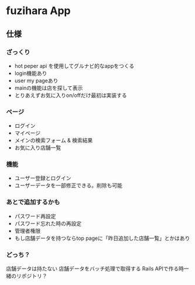 # fuzihara App

## 仕様

### ざっくり

- hot peper api を使用してグルナビ的なappをつくる
- login機能あり
- user my pageあり
- mainの機能は店を探して表示
- とりあえずお気に入りon/offだけ最初は実装する

### ページ

- ログイン
- マイページ
- メインの検索フォーム & 検索結果
- お気に入り店舗一覧

### 機能

- ユーザー登録とログイン
- ユーザーデータを一部修正できる。削除も可能

### あとで追加するかも

- パスワード再設定
- パスワード忘れた時の再設定
- 管理者権限
- もし店舗データを持つならtop pageに「昨日追加した店舗一覧」とかはあり


### どっち？

店舗データは持たない
店舗データをバッチ処理で取得する
Rails APIで作る時一緒のリポジトリ？